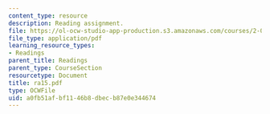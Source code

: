 ```yaml
---
content_type: resource
description: Reading assignment.
file: https://ol-ocw-studio-app-production.s3.amazonaws.com/courses/2-002-mechanics-and-materials-ii-spring-2004/a0fb51afbf1146b8dbecb87e0e344674_ra15.pdf
file_type: application/pdf
learning_resource_types:
- Readings
parent_title: Readings
parent_type: CourseSection
resourcetype: Document
title: ra15.pdf
type: OCWFile
uid: a0fb51af-bf11-46b8-dbec-b87e0e344674
---
```

